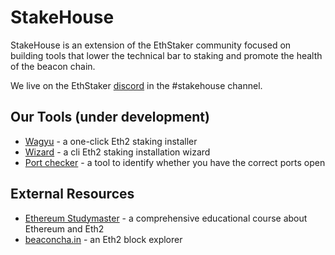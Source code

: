 # StakeHouse

StakeHouse is an extension of the EthStaker community focused on building tools that lower the technical bar to staking and promote the health of the beacon chain.

We live on the EthStaker [discord](https://invite.gg/ethstaker) in the #stakehouse channel.

## Our Tools (under development)

 - [Wagyu](https://github.com/stake-house/wagyu) - a one-click Eth2 staking installer
 - [Wizard](https://github.com/remyroy/eth2-validator-wizard) - a cli Eth2 staking installation wizard
 - [Port checker](https://github.com/ethstaker-core/eth2-client-port-checker) - a tool to identify whether you have the correct ports open


## External Resources
 - [Ethereum Studymaster](https://ethereumstudymaster.com/) - a comprehensive educational course about Ethereum and Eth2
 - [beaconcha.in](https://www.beaconcha.in/) - an Eth2 block explorer

